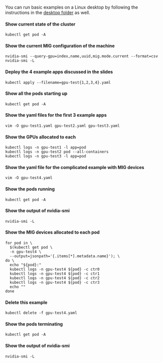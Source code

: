 You can run basic examples on a Linux desktop by following the instructions in the [desktop folder](desktop/README.md) as well.

#### Show current state of the cluster
```console
kubectl get pod -A
```

#### Show the current MIG configuration of the machine
```console
nvidia-smi --query-gpu=index,name,uuid,mig.mode.current --format=csv
nvidia-smi -L
```

#### Deploy the 4 example apps discussed in the slides
```console
kubectl apply --filename=gpu-test{1,2,3,4}.yaml
```

#### Show all the pods starting up
```console
kubectl get pod -A
```

#### Show the yaml files for the first 3 example apps
```console
vim -O gpu-test1.yaml gpu-test2.yaml gpu-test3.yaml
```

#### Show the GPUs allocated to each
```console
kubectl logs -n gpu-test1 -l app=pod
kubectl logs -n gpu-test2 pod --all-containers
kubectl logs -n gpu-test3 -l app=pod
```

#### Show the yaml file for the complicated example with MIG devices
```console
vim -O gpu-test4.yaml
```

#### Show the pods running
```console
kubectl get pod -A
```

#### Show the output of nvidia-smi
```console
nvidia-smi -L
```

#### Show the MIG devices allocated to each pod
```console
for pod in \
  $(kubectl get pod \
  -n gpu-test4 \
  --output=jsonpath='{.items[*].metadata.name}'); \
do \
  echo "${pod}:"
  kubectl logs -n gpu-test4 ${pod} -c ctr0
  kubectl logs -n gpu-test4 ${pod} -c ctr1
  kubectl logs -n gpu-test4 ${pod} -c ctr2
  kubectl logs -n gpu-test4 ${pod} -c ctr3
  echo ""
done
```

#### Delete this example
```console
kubectl delete -f gpu-test4.yaml
```

#### Show the pods terminating
```console
kubectl get pod -A
```

#### Show the output of nvidia-smi
```console
nvidia-smi -L
```
